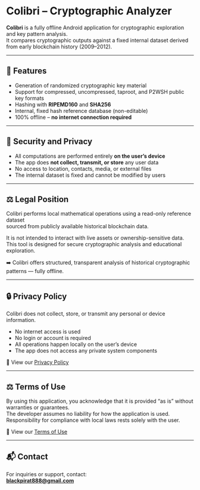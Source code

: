 # Colibri – Cryptographic Analyzer

**Colibri** is a fully offline Android application for cryptographic exploration and key pattern analysis.  
It compares cryptographic outputs against a fixed internal dataset derived from early blockchain history (2009–2012).

---

## 🚀 Features

- Generation of randomized cryptographic key material
- Support for compressed, uncompressed, taproot, and P2WSH public key formats
- Hashing with **RIPEMD160** and **SHA256**
- Internal, fixed hash reference database (non-editable)
- 100% offline – **no internet connection required**

---

## 🔐 Security and Privacy

- All computations are performed entirely **on the user’s device**
- The app does **not collect, transmit, or store** any user data
- No access to location, contacts, media, or external files
- The internal dataset is fixed and cannot be modified by users

---

## ⚖️ Legal Position

Colibri performs local mathematical operations using a read-only reference dataset  
sourced from publicly available historical blockchain data.

It is not intended to interact with live assets or ownership-sensitive data.  
This tool is designed for secure cryptographic analysis and educational exploration.

➡️ Colibri offers structured, transparent analysis of historical cryptographic patterns — fully offline.

---

## 🔒 Privacy Policy

Colibri does not collect, store, or transmit any personal or device information.

- No internet access is used  
- No login or account is required  
- All operations happen locally on the user’s device  
- The app does not access any private system components

📄 View our [Privacy Policy](PRIVACY.md)

---

## ⚖️ Terms of Use

By using this application, you acknowledge that it is provided “as is” without warranties or guarantees.  
The developer assumes no liability for how the application is used.  
Responsibility for compliance with local laws rests solely with the user.

📄 View our [Terms of Use](TERMS.md)

---

## 📬 Contact

For inquiries or support, contact:  
**blackpirat888@gmail.com**
